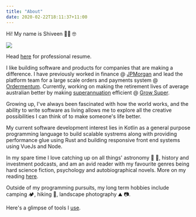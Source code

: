 ```yaml
---
title: "About"
date: 2020-02-22T18:11:37+11:00
---
```


Hi! My name is Shiveen 👋🏽 🤓

![](/about_me.jpg)

Head [here](/resume) for professional resume.

I like building software and products for companies that are making a difference. I have previously worked in finance @ [JPMorgan](https://www.jpmorgan.com/) and lead the platform team for a large scale orders and payments system @ [Ordermentum](https://www.ordermentum.com/). Currently, working on making the retirement lives of average australian better by making [superannuation](https://en.wikipedia.org/wiki/Superannuation_in_Australia) efficient @ [Grow Super](https://www.growsuper.com/).

Growing up, I've always been fascinated with how the world works, and the ability to write software as living allows me to explore all the creative possibilities I can think of to make someone's life better.

My current software development interest lies in Kotlin as a general purpose programming language to build scalable systrems along with providing performance glue using Rust and building responsive front end systems using VueJs and Node.

In my spare time I love catching up on all things' astronomy 🌌 🚀, history and investment podcasts, and am an avid reader with my favourite genres being hard science fiction, psychology and autobiographical novels. More on my reading [here](/reading).

Outside of my programming pursuits, my long term hobbies include camping 🏕, hiking 🥾, landscape photography ⛰ 📷.

Here's a glimpse of tools I [use](/uses).
